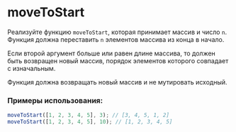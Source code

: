 # moveToStart

Реализуйте функцию `moveToStart`, которая принимает массив и число `n`. Функция должна переставить `n` элементов массива из конца в начало.

Если второй аргумент больше или равен длине массива, то должен быть возвращен новый массив, порядок элементов которого совпадает с изначальным.

Функция должна возвращать новый массив и не мутировать исходный.

### Примеры использования:

```javascript
moveToStart([1, 2, 3, 4, 5], 3); // [3, 4, 5, 1, 2]
moveToStart([1, 2, 3, 4, 5], 10); // [1, 2, 3, 4, 5]